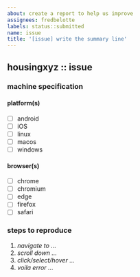 ```yaml
---
about: create a report to help us improve
assignees: fredbelotte
labels: status::submitted
name: issue
title: '[issue] write the summary line'
---
```


## housingxyz :: issue

### machine specification

#### platform(s)

- [ ] android
- [ ] iOS
- [ ] linux
- [ ] macos
- [ ] windows

#### browser(s)

- [ ] chrome
- [ ] chromium
- [ ] edge
- [ ] firefox
- [ ] safari

### steps to reproduce

1. _navigate to ..._
2. _scroll down ..._
3. _click/select/hover ..._
4. _voila error ..._
